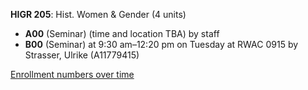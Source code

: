**HIGR 205**: Hist. Women & Gender (4 units)

- **A00** (Seminar) (time and location TBA) by staff
- **B00** (Seminar) at 9:30 am–12:20 pm on Tuesday at RWAC 0915 by Strasser, Ulrike (A11779415)

[Enrollment numbers over time](./HIGR205.tsv)
